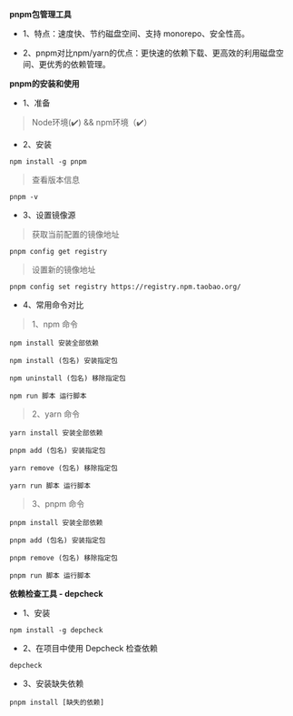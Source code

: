 **pnpm包管理工具**

+ 1、特点：速度快、节约磁盘空间、支持 monorepo、安全性高。

+ 2、pnpm对比npm/yarn的优点：更快速的依赖下载、更高效的利用磁盘空间、更优秀的依赖管理。

**pnpm的安装和使用**

+ 1、准备

> Node环境(✔️) && npm环境（✔️）

+ 2、安装

```shell
npm install -g pnpm
```

> 查看版本信息

```shell
pnpm -v
```

+ 3、设置镜像源

> 获取当前配置的镜像地址

```shell
pnpm config get registry
```

> 设置新的镜像地址

```shell
pnpm config set registry https://registry.npm.taobao.org/
```

+ 4、常用命令对比

> 1、npm 命令

```shell
npm install 安装全部依赖

npm install (包名) 安装指定包

npm uninstall (包名) 移除指定包

npm run 脚本 运行脚本
```

> 2、yarn 命令

```shell
yarn install 安装全部依赖

pnpm add (包名) 安装指定包

yarn remove (包名) 移除指定包

yarn run 脚本 运行脚本
```

> 3、pnpm 命令

```shell
pnpm install 安装全部依赖

pnpm add (包名) 安装指定包

pnpm remove (包名) 移除指定包

pnpm run 脚本 运行脚本
```

**依赖检查工具 - depcheck**

+ 1、安装

```shell
npm install -g depcheck
```

+ 2、在项目中使用 Depcheck 检查依赖

```shell
depcheck
```

+ 3、安装缺失依赖

```shell
pnpm install [缺失的依赖]
```
